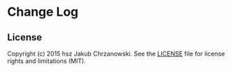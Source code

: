 # Change Log



License
-------

Copyright (c) 2015 hsz Jakub Chrzanowski. See the [LICENSE](./LICENSE) file for license rights and limitations (MIT).
